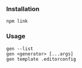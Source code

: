 ### Installation
```
npm link
```


### Usage
```
gen --list
gen <generator> [...args]
gen template .editorconfig
```
